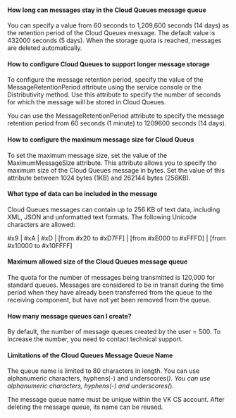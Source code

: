 #### How long can messages stay in the Cloud Queues message queue

You can specify a value from 60 seconds to 1,209,600 seconds (14 days) as the retention period of the Cloud Queues message. The default value is 432000 seconds (5 days). When the storage quota is reached, messages are deleted automatically.

#### How to configure Cloud Queues to support longer message storage

To configure the message retention period, specify the value of the MessageRetentionPeriod attribute using the service console or the Distributivity method. Use this attribute to specify the number of seconds for which the message will be stored in Cloud Queues.

You can use the MessageRetentionPeriod attribute to specify the message retention period from 60 seconds (1 minute) to 1209600 seconds (14 days).

#### How to configure the maximum message size for Cloud Queus

To set the maximum message size, set the value of the MaximumMessageSize attribute. This attribute allows you to specify the maximum size of the Cloud Queues message in bytes. Set the value of this attribute between 1024 bytes (1KB) and 262144 bytes (256KB).

#### What type of data can be included in the message

Cloud Queues messages can contain up to 256 KB of text data, including XML, JSON and unformatted text formats. The following Unicode characters are allowed:

\#x9 | \#xA | \#xD | [from \#x20 to \#xD7FF] | [from \#xE000 to \#xFFFD] | [from \#x10000 to \#x10FFFF]

#### Maximum allowed size of the Cloud Queues message queue

The quota for the number of messages being transmitted is 120,000 for standard queues. Messages are considered to be in transit during the time period when they have already been transferred from the queue to the receiving component, but have not yet been removed from the queue.

#### How many message queues can I create?

By default, the number of message queues created by the user = 500. To increase the number, you need to contact technical support.

#### Limitations of the Cloud Queues Message Queue Name

The queue name is limited to 80 characters in length. You can use alphanumeric characters, hyphens(-) and underscores(_). You can use alphanumeric characters, hyphens(-) and underscores(_).

The message queue name must be unique within the VK CS account. After deleting the message queue, its name can be reused.
